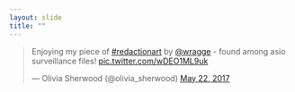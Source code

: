 ```yaml
---
layout: slide
title: ""
---
```


<section>
<blockquote class="twitter-tweet" data-lang="en"><p lang="en" dir="ltr">Enjoying my piece of <a href="https://twitter.com/hashtag/redactionart?src=hash">#redactionart</a> by <a href="https://twitter.com/wragge">@wragge</a> - found among asio surveillance files! <a href="https://t.co/wDEO1ML9uk">pic.twitter.com/wDEO1ML9uk</a></p>&mdash; Olivia Sherwood (@olivia_sherwood) <a href="https://twitter.com/olivia_sherwood/status/866794442274910208">May 22, 2017</a></blockquote>
<script async src="//platform.twitter.com/widgets.js" charset="utf-8"></script>
</section>
